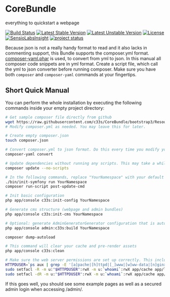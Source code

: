 CoreBundle
==========

everything to quickstart a webpage

[![Build Status](https://travis-ci.org/c33s/CoreBundle.svg?branch=bootstrap3)](https://travis-ci.org/c33s/CoreBundle)
[![Latest Stable Version](https://poser.pugx.org/c33s/core-bundle/v/stable.png)](https://packagist.org/packages/c33s/core-bundle) 
[![Latest Unstable Version](https://poser.pugx.org/c33s/core-bundle/v/unstable.png)](https://packagist.org/packages/c33s/core-bundle) 
[![License](https://poser.pugx.org/c33s/core-bundle/license.png)](https://packagist.org/packages/c33s/core-bundle)
[![SensioLabsInsight](https://insight.sensiolabs.com/projects/c0b45e1c-695f-45d9-ac81-ce2c21ddbb7e/mini.png)](https://insight.sensiolabs.com/projects/c0b45e1c-695f-45d9-ac81-ce2c21ddbb7e)
[![project status](http://stillmaintained.com/c33s/CoreBundle.png)](http://stillmaintained.com/c33s/CoreBundle)

Because json is not a really handy format to read and it also lacks in commenting support, this Bundle supports the composer.yml format. [composer-yaml.phar](https://github.com/igorw/composer-yaml) 
is used, to convert from yml to json. In this manual all composer code snippets are in yml format. Create a script file, which call the yml to json converter before running composer. Make sure you 
have both `composer` and `composer-yaml` commands at your fingertips.

## Short Quick Manual

You can perform the whole installation by executing the following commands inside your empty project directory:      

```sh
# Get sample composer file directly from github
wget https://raw.githubusercontent.com/c33s/CoreBundle/bootstrap3/Resources/files/composer-example.yml -O composer.yml --no-check-certificate
# Modify composer.yml as needed. You may leave this for later.

# Create empty composer.json
touch composer.json

# Convert composer.yml to json format. Do this every time you modify your composer.yml
composer-yaml convert

# Update dependencies without running any scripts. This may take a while.
composer update --no-scripts

# In the following commands, replace "YourNamespace" with your default Namespace prefix you want to use for this project's bundles. Keep it short but helpful.
./bin/init-symfony run YourNamespace
composer run-script post-update-cmd

# Init basic configuration
php app/console c33s:init-config YourNamespace

# Generate cms structure (webpage and admin bundles)
php app/console c33s:init-cms YourNamespace

# Optional: generate AdminGeneratorGenerator configuration that is automatically patched and correctly integrated into your project
php app/console admin:c33s:build YourNamespace

composer dump-autoload

# This command will clear your cache and pre-render assets
php app/console c33s:clean

# Make sure the web server permissions are set up correctly. This includes the path for media uploads as well as the sqlite database used by default.
HTTPDUSER=`ps aux | grep -E '[a]pache|[h]ttpd|[_]www|[w]ww-data|[n]ginx' | grep -v root | head -1 | cut -d\  -f1`
sudo setfacl -R -m u:"$HTTPDUSER":rwX -m u:`whoami`:rwX app/cache app/logs app/data web/media
sudo setfacl -dR -m u:"$HTTPDUSER":rwX -m u:`whoami`:rwX app/cache app/logs app/data web/media

```

If this goes well, you should see some example pages as well as a secured admin login when accessing /admin/.
